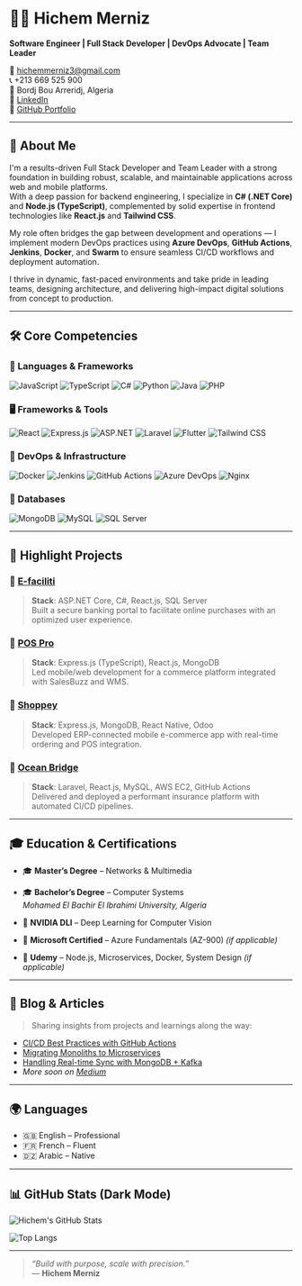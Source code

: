 # 👨‍💻 Hichem Merniz

**Software Engineer | Full Stack Developer | DevOps Advocate | Team Leader**

📧 hichemmerniz3@gmail.com  
📞 +213 669 525 900  
📍 Bordj Bou Arreridj, Algeria  
🔗 [LinkedIn](https://www.linkedin.com/in/hichem-merniz-26809b154/)  
🔗 [GitHub Portfolio](https://github.com/hichemmerniz)

---

## 🚀 About Me

I'm a results-driven Full Stack Developer and Team Leader with a strong foundation in building robust, scalable, and maintainable applications across web and mobile platforms.  
With a deep passion for backend engineering, I specialize in **C# (.NET Core)** and **Node.js (TypeScript)**, complemented by solid expertise in frontend technologies like **React.js** and **Tailwind CSS**.

My role often bridges the gap between development and operations — I implement modern DevOps practices using **Azure DevOps**, **GitHub Actions**, **Jenkins**, **Docker**, and **Swarm** to ensure seamless CI/CD workflows and deployment automation.

I thrive in dynamic, fast-paced environments and take pride in leading teams, designing architecture, and delivering high-impact digital solutions from concept to production.

---

## 🛠️ Core Competencies

### 🔧 Languages & Frameworks
![JavaScript](https://img.shields.io/badge/JavaScript-F7DF1E?style=flat&logo=javascript&logoColor=black)
![TypeScript](https://img.shields.io/badge/TypeScript-007ACC?style=flat&logo=typescript&logoColor=white)
![C#](https://img.shields.io/badge/C%23-239120?style=flat&logo=c-sharp&logoColor=white)
![Python](https://img.shields.io/badge/Python-3776AB?style=flat&logo=python&logoColor=white)
![Java](https://img.shields.io/badge/Java-ED8B00?style=flat&logo=openjdk&logoColor=white)
![PHP](https://img.shields.io/badge/PHP-777BB4?style=flat&logo=php&logoColor=white)

### 🖥️ Frameworks & Tools
![React](https://img.shields.io/badge/React-20232A?style=flat&logo=react&logoColor=61DAFB)
![Express.js](https://img.shields.io/badge/Express.js-404D59?style=flat&logo=express)
![ASP.NET](https://img.shields.io/badge/ASP.NET-512BD4?style=flat&logo=dotnet&logoColor=white)
![Laravel](https://img.shields.io/badge/Laravel-FF2D20?style=flat&logo=laravel&logoColor=white)
![Flutter](https://img.shields.io/badge/Flutter-02569B?style=flat&logo=flutter&logoColor=white)
![Tailwind CSS](https://img.shields.io/badge/Tailwind_CSS-38B2AC?style=flat&logo=tailwind-css&logoColor=white)

### 🐳 DevOps & Infrastructure
![Docker](https://img.shields.io/badge/Docker-2496ED?style=flat&logo=docker&logoColor=white)
![Jenkins](https://img.shields.io/badge/Jenkins-D24939?style=flat&logo=jenkins&logoColor=white)
![GitHub Actions](https://img.shields.io/badge/GitHub_Actions-2088FF?style=flat&logo=github-actions&logoColor=white)
![Azure DevOps](https://img.shields.io/badge/Azure_DevOps-0078D7?style=flat&logo=azure-devops&logoColor=white)
![Nginx](https://img.shields.io/badge/Nginx-009639?style=flat&logo=nginx&logoColor=white)

### 💾 Databases
![MongoDB](https://img.shields.io/badge/MongoDB-47A248?style=flat&logo=mongodb&logoColor=white)
![MySQL](https://img.shields.io/badge/MySQL-4479A1?style=flat&logo=mysql&logoColor=white)
![SQL Server](https://img.shields.io/badge/SQL_Server-CC2927?style=flat&logo=microsoft-sql-server&logoColor=white)

---

## 💼 Highlight Projects

### 🔹 [E-faciliti](https://e-faciliti.dz)
> **Stack**: ASP.NET Core, C#, React.js, SQL Server  
> Built a secure banking portal to facilitate online purchases with an optimized user experience.

### 🔹 [POS Pro](https://play.google.com/store/apps/details?id=com.pospro.pospro&hl=fr)
> **Stack**: Express.js (TypeScript), React.js, MongoDB  
> Led mobile/web development for a commerce platform integrated with SalesBuzz and WMS.

### 🔹 [Shoppey](http://shoppey.appspot.com)
> **Stack**: Express.js, MongoDB, React Native, Odoo  
> Developed ERP-connected mobile e-commerce app with real-time ordering and POS integration.

### 🔹 [Ocean Bridge](https://oceanbridges.fr)
> **Stack**: Laravel, React.js, MySQL, AWS EC2, GitHub Actions  
> Delivered and deployed a performant insurance platform with automated CI/CD pipelines.

---

## 🎓 Education & Certifications

- 🎓 **Master’s Degree** – Networks & Multimedia  
- 🎓 **Bachelor’s Degree** – Computer Systems  
_Mohamed El Bachir El Ibrahimi University, Algeria_

- 🧠 **NVIDIA DLI** – Deep Learning for Computer Vision  
- 📜 **Microsoft Certified** – Azure Fundamentals (AZ-900) *(if applicable)*  
- 📜 **Udemy** – Node.js, Microservices, Docker, System Design *(if applicable)*

---

## 📝 Blog & Articles

> Sharing insights from projects and learnings along the way:

- [CI/CD Best Practices with GitHub Actions](#)  
- [Migrating Monoliths to Microservices](#)  
- [Handling Real-time Sync with MongoDB + Kafka](#)  
- _More soon on [Medium](#)_



---

## 🌍 Languages

- 🇬🇧 English – Professional  
- 🇫🇷 French – Fluent  
- 🇩🇿 Arabic – Native  

---

## 📊 GitHub Stats (Dark Mode)

![Hichem's GitHub Stats](https://github-readme-stats.vercel.app/api?username=hichemmerniz&show_icons=true&theme=tokyonight)

![Top Langs](https://github-readme-stats.vercel.app/api/top-langs/?username=hichemmerniz&layout=compact&theme=tokyonight)

---

> _“Build with purpose, scale with precision.”_  
> — **Hichem Merniz**

